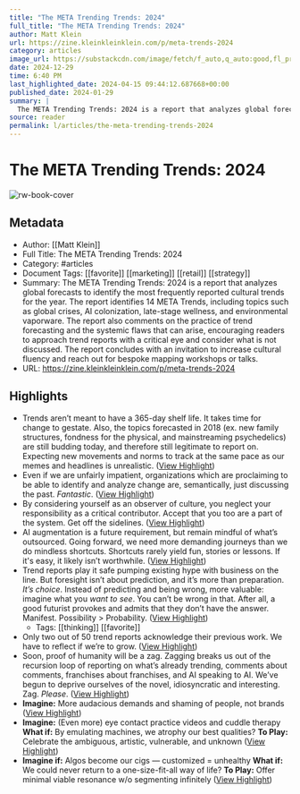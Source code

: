 ```yaml
---
title: "The META Trending Trends: 2024"
full_title: "The META Trending Trends: 2024"
author: Matt Klein
url: https://zine.kleinkleinklein.com/p/meta-trends-2024
category: articles
image_url: https://substackcdn.com/image/fetch/f_auto,q_auto:good,fl_progressive:steep/https%3A%2F%2Fsubstack-post-media.s3.amazonaws.com%2Fpublic%2Fimages%2F3d18a1eb-e6c5-459b-9b69-4dcc918e8e67_1920x1080.jpeg
date: 2024-12-29
time: 6:40 PM
last_highlighted_date: 2024-04-15 09:44:12.687668+00:00
published_date: 2024-01-29
summary: |
  The META Trending Trends: 2024 is a report that analyzes global forecasts to identify the most frequently reported cultural trends for the year. The report identifies 14 META Trends, including topics such as global crises, AI colonization, late-stage wellness, and environmental vaporware. The report also comments on the practice of trend forecasting and the systemic flaws that can arise, encouraging readers to approach trend reports with a critical eye and consider what is not discussed. The report concludes with an invitation to increase cultural fluency and reach out for bespoke mapping workshops or talks.
source: reader
permalink: l/articles/the-meta-trending-trends-2024
---
```

# The META Trending Trends: 2024

![rw-book-cover](https://substackcdn.com/image/fetch/f_auto,q_auto:good,fl_progressive:steep/https%3A%2F%2Fsubstack-post-media.s3.amazonaws.com%2Fpublic%2Fimages%2F3d18a1eb-e6c5-459b-9b69-4dcc918e8e67_1920x1080.jpeg)

## Metadata
- Author: [[Matt Klein]]
- Full Title: The META Trending Trends: 2024
- Category: #articles
- Document Tags: [[favorite]] [[marketing]] [[retail]] [[strategy]] 
- Summary: The META Trending Trends: 2024 is a report that analyzes global forecasts to identify the most frequently reported cultural trends for the year. The report identifies 14 META Trends, including topics such as global crises, AI colonization, late-stage wellness, and environmental vaporware. The report also comments on the practice of trend forecasting and the systemic flaws that can arise, encouraging readers to approach trend reports with a critical eye and consider what is not discussed. The report concludes with an invitation to increase cultural fluency and reach out for bespoke mapping workshops or talks.
- URL: https://zine.kleinkleinklein.com/p/meta-trends-2024

## Highlights
- Trends aren’t meant to have a 365-day shelf life. It takes time for change to gestate. Also, the topics forecasted in 2018 (ex. new family structures, fondness for the physical, and mainstreaming psychedelics) are still budding today, and therefore still legitimate to report on. Expecting new movements and norms to track at the same pace as our memes and headlines is unrealistic. ([View Highlight](https://read.readwise.io/read/01hvgh8t1d8t31e891qhdtdpmx))
- Even if we are unfairly impatient, organizations which are proclaiming to be able to identify and analyze change are, semantically, just discussing the past. *Fantastic*. ([View Highlight](https://read.readwise.io/read/01hvghctt5gs8bzhpjagb031hp))
- By considering yourself as an observer of culture, you neglect your responsibility as a critical contributor. Accept that you too are a part of the system. Get off the sidelines. ([View Highlight](https://read.readwise.io/read/01hvghkwt606qq3fx3veptbfa0))
- AI augmentation is a future requirement, but remain mindful of what’s outsourced. Going forward, we need more demanding journeys than we do mindless shortcuts. Shortcuts rarely yield fun, stories or lessons. If it's easy, it likely isn’t worthwhile. ([View Highlight](https://read.readwise.io/read/01hvghmkhnn6xzvymmgkccfdrq))
- Trend reports play it safe pumping existing hype with business on the line. But foresight isn’t about prediction, and it’s more than preparation. *It’s choice*. Instead of predicting and being wrong, more valuable: imagine what you *want to see*. You can’t be wrong in that. After all, a good futurist provokes and admits that they don’t have the answer. Manifest. Possibility > Probability. ([View Highlight](https://read.readwise.io/read/01hvghngvzd2xv1v2are43d6yq))
    - Tags: [[thinking]] [[favorite]] 
- Only two out of 50 trend reports acknowledge their previous work. We have to reflect if we’re to grow. ([View Highlight](https://read.readwise.io/read/01hvghpppmn7v43akdjkkhcncd))
- Soon, proof of humanity will be a zag. Zagging breaks us out of the recursion loop of reporting on what’s already trending, comments about comments, franchises about franchises, and AI speaking to AI. We’ve begun to deprive ourselves of the novel, idiosyncratic and interesting. Zag. *Please*. ([View Highlight](https://read.readwise.io/read/01hvghqj6cfejmnvm609e8anj0))
- **Imagine:** More audacious demands and shaming of people, not brands ([View Highlight](https://read.readwise.io/read/01hvgj25rq2rasztwaz0zgx3bq))
- **Imagine:** (Even more) eye contact practice videos and cuddle therapy 
  **What if:** By emulating machines, we atrophy our best qualities? 
  **To Play:** Celebrate the ambiguous, artistic, vulnerable, and unknown ([View Highlight](https://read.readwise.io/read/01hvgj666d8dbrz47wf0jx715w))
- **Imagine if:** Algos become our cigs — customized = unhealthy 
  **What if:** We could never return to a one-size-fit-all way of life? 
  **To Play:** Offer minimal viable resonance w/o segmenting infinitely ([View Highlight](https://read.readwise.io/read/01hvgj92qg8myqzdeeyzk5427g))


